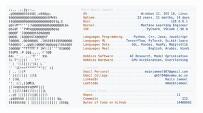 <picture>
  <source srcset="https://raw.githubusercontent.com/mmazinjameel/mmazinjameel/main/dark_mode.svg?v=1760904638" media="(prefers-color-scheme: dark)">
  <img src="https://raw.githubusercontent.com/mmazinjameel/mmazinjameel/main/light_mode.svg?v=1760904638">
</picture>
